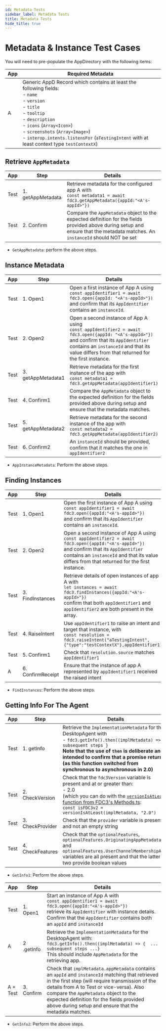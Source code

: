 ```yaml
---
id: Metadata-Tests
sidebar_label: Metadata Tests
title: Metadata Tests
hide_title: true
---
```


# Metadata & Instance Test Cases
<!-- markdownlint-disable MD033 -->

You will need to pre-populate the AppDirectory with the following items:

| App | Required Metadata                        |
|-----|------------------------------------------|
| A   | Generic AppD Record which contains at least the following fields:<br />- `name`<br />- `version`<br />- `title`<br />- `tooltip`<br />- `description`<br />- `icons` (`Array<Icon>`)<br />- `screenshots` (`Array<Image>`)<br />- `interop.intents.listensFor` (`aTestingIntent` with at least context type `testContextX`)  |

## Retrieve `AppMetadata`

| App    | Step              | Details                                                                                           |
|--------|-------------------|---------------------------------------------------------------------------------------------------|
| Test   | 1. getAppMetadata | Retrieve metadata for the configured app A with <br/> `const metadata1 = await fdc3.getAppMetadata({appId:"<A's-appId>"})`  |
| Test   | 2. Confirm        | Compare the `AppMetadata` object to the expected definition for the fields provided above during setup and ensure that the metadata matches. An `instanceId` should NOT be set  |

- `GetAppMetadata`: perform the above steps.

## Instance Metadata

| App  | Step               | Details                                                                                           |
|------|--------------------|---------------------------------------------------------------------------------------------------|
| Test | 1. Open1           | Open a first instance of App A using <br/> `const appIdentifier1 = await fdc3.open({appId: "<A's-appId>"})` <br/>and confirm that its `AppIdentifier` contains an `instanceId`.  |
| Test | 2. Open2           | Open a second instance of App A using <br />`const appIdentifier2 = await fdc3.open({appId: "<A's-appId>"})` <br/>and confirm that its `AppIdentifier` contains an `instanceId` and that its value differs from that returned for the first instance. |
| Test | 3. getAppMetadata1 | Retrieve metadata for the first instance of the app with<br/> `const metadata1 = fdc3.getAppMetadata(appIdentifier1)` |
| Test | 4. Confirm1        | Compare the `AppMetadata` object to the expected definition for the fields provided above during setup and ensure that the metadata matches.  |
| Test | 5. getAppMetadata2 | Retrieve metadata for the second instance of the app with <br/>`const metadata2 = fdc3.getAppMetadata(appIdentifier2)`  |
| Test | 6. Confirm2        | An `instanceId` should be provided, confirm that it matches the one in `appIdentifier2`  |

- `AppInstanceMetadata`: Perform the above steps.

## Finding Instances

| App  | Step              | Details                                                                                           |
|------|-------------------|---------------------------------------------------------------------------------------------------|
| Test | 1. Open1          | Open the first instance of App A using <br/> `const appIdentifier1 = await fdc3.open({appId:"<A's-appId>"})` <br/>and confirm that its `AppIdentifier` contains an `instanceId`.  |
| Test | 2. Open2          | Open a second instance of App A using <br />`const appIdentifier2 = await fdc3.open({appId:"<A's-appId>"})` <br/>and confirm that its `AppIdentifier` contains an `instanceId` and that its value differs from that returned for the first instance. |
| Test | 3. FindInstances  | Retrieve details of open instances of app A with <br/> `let instances = await fdc3.findInstances({appId:"<A's-appId>"})` <br/> confirm that both `appIdentifier1` and `appIdentifier2` are both present in the array. |
| Test | 4. RaiseIntent    | Use `appIdentifier1` to raise an intent and target that instance, with<br/> `const resolution = fdc3.raiseIntent("aTestingIntent",{"type":"testContextX"},appIdentifier1)` |
| Test | 5. Confirm1       | Check that `resolution.source` matches `appIdentifier1` |
| A    | 6. ConfirmReceipt | Ensure that the instance of app A represented by `appIdentifier1` received the raised intent |

- `FindInstances`: Perform the above steps.

## Getting Info For The Agent

| App  | Step             | Details                                                                                           |
|------|------------------|---------------------------------------------------------------------------------------------------|
| Test | 1. getInfo       | Retrieve the `ImplementationMetadata` for the DesktopAgent with <br/> - `fdc3.getInfo().then((implMetadata) => { subsequent steps }`   <br />**Note that the use of `then` is deliberate and intended to confirm that a promise returned (as this function switched from synchronous to asynchronous in 2.0)**|
| Test | 2. CheckVersion  | Check that the `fdc3Version` variable is present and at or greater than:  <br /> - 2.0  <br />(which you can do with the [`versionIsAtLeast` function from FDC3's Methods.ts](https://github.com/finos/FDC3/blob/add64f8302c6dcdc8437cf0e245101e927b69ec2/src/api/Methods.ts#L207):<br />`const isFDC3v2 = versionIsAtLeast(implMetadata, "2.0")`  |
| Test | 3. CheckProvider | Check that the `provider` variable is present and not an empty string  |
| Test | 4. CheckFeatures | Check that the `optionalFeatures`, `optionalFeatures.OriginatingAppMetadata` and `optionalFeatures.UserChannelMembershipAPIs` variables are all present and that the latter two provide boolean values  |

- `GetInfo1`: Perform the above steps.

| App      | Step       | Details                                                                                           |
|----------|------------|---------------------------------------------------------------------------------------------------|
| Test     | 1. Open1   | Start an instance of App A with <br/>`const appIdentifier1 = await fdc3.open({appId:"<A's-appId>"})` <br /> retrieve its `AppIdentifier` with instance details. Confirm that the `AppIdentifier` contains both an `appId` and `instanceId` |
| A        | 2 .getInfo |   Retrieve the `ImplementationMetadata` for the DesktopAgent with: <br  />`fdc3.getInfo().then((implMetadata) => {  ... subsequent steps ...}` <br/> This should include `AppMetadata` for the retrieving app. |
| A + Test | 3. Confirm | Check that `implMetadata.appMetadata` contains an `appId` and `instanceId` matching that retrieved in the first step (will require transmission of the details from A to Test or vice-versa). Also compare the `AppMetadata` object to the expected definition for the fields provided above during setup and ensure that the metadata matches. |

- `GetInfo2`: Perform the above steps.
